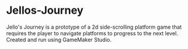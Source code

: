 # Jellos-Journey
Jello's Journey is a prototype of a 2d side-scrolling platform game that requires the player to navigate platforms to progress to the next level.
Created and run using GameMaker Studio.
